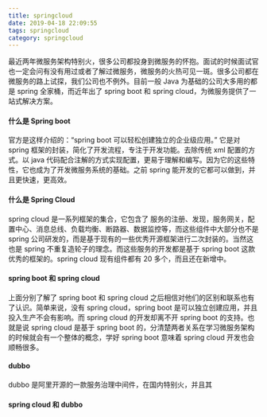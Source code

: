 ```yaml
---
title: springcloud
date: 2019-04-18 22:09:55
tags: springcloud
category: springcloud
---
```




最近两年微服务架构特别火，很多公司都投身到微服务的怀抱。面试的时候面试官也一定会问有没有用过或者了解过微服务，微服务的火热可见一斑。很多公司都在微服务的路上试探，我们公司也不例外。目前一般 Java 为基础的公司大多用的都是 spring 全家桶，而近年出了 spring boot 和 spring cloud，为微服务提供了一站式解决方案。

<!-- more -->

#### 什么是 Spring boot

官方是这样介绍的：“spring boot 可以轻松创建独立的企业级应用。”
它是对 spring 框架的封装，简化了开发流程，专注于开发功能。去除传统 xml 配置的方式。以 java 代码配合注解的方式实现配置，更易于理解和编写。因为它的这些特性，它也成为了开发微服务系统的基础。之前 spring 能开发的它都可以做到，并且更快速，更高效。

#### 什么是 Spring Cloud

spring cloud 是一系列框架的集合，它包含了 服务的注册、发现，服务网关，配置中心、消息总线、负载均衡、断路器、数据监控等，而这些组件中大部分也不是 spring 公司研发的，而是基于现有的一些优秀开源框架进行二次封装的。当然这也是 spring 不重复造轮子的理念。而这些服务的开发都是基于 spring boot 这款优秀的框架的。spring cloud 现有组件都有 20 多个，而且还在新增中。


#### spring boot 和 spring cloud

上面分别了解了 spring boot 和 spring cloud 之后相信对他们的区别和联系也有了认识。简单来说，没有 spring cloud，spring boot 是可以独立创建应用，并且投入生产不会有影响。而 spring cloud 的开发却离不开 spring boot 的支持。也就是说  spring cloud 是基于 spring boot 的，分清楚两者关系在学习微服务架构的时候就会有一个整体的概念，学好 spring boot 意味着 spring cloud 开发也会顺畅很多。


#### dubbo

dubbo 是阿里开源的一款服务治理中间件，在国内特别火，并且其



#### spring cloud 和 dubbo

